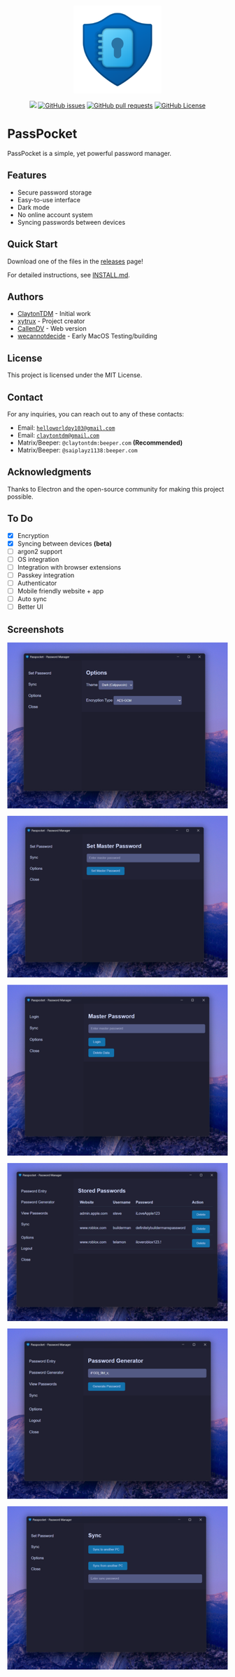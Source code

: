 <p align="center">  <img src="src/icon/icon.png" alt="PassPocket Logo" width="200">
</p>

<div align="center" dir="auto">
<p dir="auto"><a href="https://github.com/xytrux/passpocket/tree/main"><img src="https://img.shields.io/badge/status-active-success/xytrux/passpocket"></a>
<a href="https://github.com/xytrux/passpocket/issues"><img alt="GitHub issues" src="https://img.shields.io/github/issues/xytrux/passpocket"></a>
<a href="https://github.com/xytrux/passpocket/pulls"><img alt="GitHub pull requests" src="https://img.shields.io/github/issues-pr/xytrux/passpocket"></a>
<a href="https://github.com/xytrux/passpocket/blob/main/LICENSE"><img alt="GitHub License" src="https://img.shields.io/github/license/xytrux/passpocket"></a></p>
</div>

# PassPocket

PassPocket is a simple, yet powerful password manager.

## Features

- Secure password storage
- Easy-to-use interface
- Dark mode
- No online account system
- Syncing passwords between devices

## Quick Start

Download one of the files in the [releases](https://github.com/xytrux/passpocket/releases) page!

For detailed instructions, see [INSTALL.md](INSTALL.md).

## Authors

- [ClaytonTDM](https://github.com/ClaytonTDM) - Initial work
- [xytrux](https://github.com/xytrux) - Project creator
- [CallenDV](https://github.com/CallenDV) - Web version
- [wecannotdecide](https://github.com/wecannotdecide) - Early MacOS Testing/building

## License

This project is licensed under the MIT License.

## Contact

For any inquiries, you can reach out to any of these contacts:

- Email: [`helloworldpy103@gmail.com`](mailto:helloworldpy103@gmail.com)
- Email: [`claytontdm@gmail.com`](mailto:claytontdm@gmail.com)
- Matrix/Beeper: `@claytontdm:beeper.com` **(Recommended)**
- Matrix/Beeper: `@saiplayz1138:beeper.com`

## Acknowledgments

Thanks to Electron and the open-source community for making this project possible.

## To Do

- [x] Encryption
- [x] Syncing between devices **(beta)**
- [ ] argon2 support
- [ ] OS integration
- [ ] Integration with browser extensions
- [ ] Passkey integration
- [ ] Authenticator
- [ ] Mobile friendly website + app
- [ ] Auto sync
- [ ] Better UI

## Screenshots

![](https://raw.githubusercontent.com/xytrux/passpocket/main/doc/screenshots/NVIDIA_Share_67tMWTY4de.png)

![](https://raw.githubusercontent.com/xytrux/passpocket/main/doc/screenshots/NVIDIA_Share_9XXBRdjv93.png)

![](https://raw.githubusercontent.com/xytrux/passpocket/main/doc/screenshots/NVIDIA_Share_JhPvxxah5B-1.png)

![](https://raw.githubusercontent.com/xytrux/passpocket/main/doc/screenshots/NVIDIA_Share_L4VkmdlEm6.png)

![](https://raw.githubusercontent.com/xytrux/passpocket/main/doc/screenshots/NVIDIA_Share_W59kcZ5uW3.png)

![](https://raw.githubusercontent.com/xytrux/passpocket/main/doc/screenshots/NVIDIA_Share_fo07cLfs7u.png)
